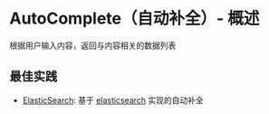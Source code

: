 # AutoComplete（自动补全）- 概述

根据用户输入内容，返回与内容相关的数据列表

## 最佳实践

* [ElasticSearch](/framework/building-blocks/auto-complete/elasticsearch): 基于 [elasticsearch](https://www.elastic.co/cn/elasticsearch/) 实现的自动补全